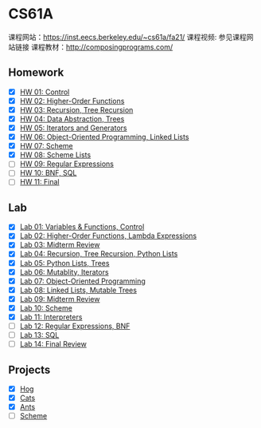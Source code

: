 # CS61A

课程网站：https://inst.eecs.berkeley.edu/~cs61a/fa21/
课程视频: 参见课程网站链接
课程教材：http://composingprograms.com/

## Homework

- [x] [HW 01: Control](./hw/hw01)
- [x] [HW 02: Higher-Order Functions](./hw/hw02)
- [x] [HW 03: Recursion, Tree Recursion](./hw/hw03)
- [x] [HW 04: Data Abstraction, Trees](./hw/hw04)
- [x] [HW 05: Iterators and Generators](./hw/hw05)
- [x] [HW 06: Object-Oriented Programming, Linked Lists](./hw/hw06)
- [x] [HW 07: Scheme](./hw/hw07)
- [x] [HW 08: Scheme Lists](./hw/hw08)
- [ ] [HW 09: Regular Expressions](./hw/hw09)
- [ ] [HW 10: BNF, SQL](./hw/hw10)
- [ ] [HW 11: Final](./hw/hw11)

## Lab
- [x] [Lab 01: Variables & Functions, Control](./lab/lab01)
- [x] [Lab 02: Higher-Order Functions, Lambda Expressions](./lab/lab02)
- [x] [Lab 03: Midterm Review](./lab/lab03)
- [x] [Lab 04: Recursion, Tree Recursion, Python Lists](./lab/lab04)
- [x] [Lab 05: Python Lists, Trees](./lab/lab05)
- [x] [Lab 06: Mutablity, Iterators](./lab/lab06)
- [x] [Lab 07: Object-Oriented Programming](./lab/lab07)
- [x] [Lab 08: Linked Lists, Mutable Trees](./lab/lab08)
- [x] [Lab 09: Midterm Review](./lab/lab09)
- [x] [Lab 10: Scheme](./lab/lab10)
- [x] [Lab 11: Interpreters](./lab/lab11)
- [ ] [Lab 12: Regular Expressions, BNF](./lab/lab12)
- [ ] [Lab 13: SQL](./lab/lab13)
- [ ] [Lab 14: Final Review](./lab/lab14)

## Projects
- [x] [Hog](./projects/hog)
- [x] [Cats](./projects/cats)
- [x] [Ants](./projects/ants)
- [ ] [Scheme](./projects/scheme)
